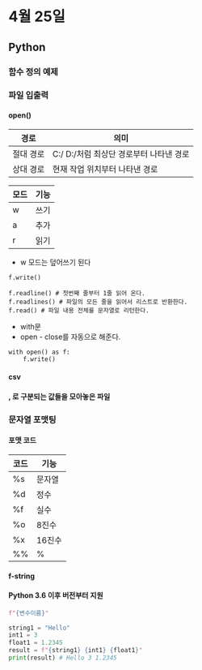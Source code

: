 # 4월 25일
## Python
### 함수 정의 예제
### 파일 입출력
#### open()
경로 | 의미
----|-----
절대 경로 | C:/ D:/처럼 최상단 경로부터 나타낸 경로
상대 경로 | 현재 작업 위치부터 나타낸 경로

모드 | 기능
-----|-----
w | 쓰기
a | 추가
r | 읽기
- w 모드는 덮어쓰기 된다
```python3
f.write()
```
```python3
f.readline() # 첫번째 줄부터 1줄 읽어 온다.
f.readlines() # 파일의 모든 줄을 읽어서 리스트로 반환한다.
f.read() # 파일 내용 전체를 문자열로 리턴한다.
```
- with문
- open - close를 자동으로 해준다.
```python3
with open() as f:
    f.write()
```
#### csv
#### , 로 구분되는 값들을 모아놓은 파일
### 문자열 포맷팅
#### 포맷 코드
코드 | 기능
-----|-----
%s | 문자열
%d | 정수
%f | 실수
%o | 8진수
%x | 16진수
%% | %
#### f-string
#### Python 3.6 이후 버전부터 지원
```python
f"{변수이름}"

string1 = "Hello"
int1 = 3
float1 = 1.2345
result = f"{string1} {int1} {float1}"
print(result) # Hello 3 1.2345
```
